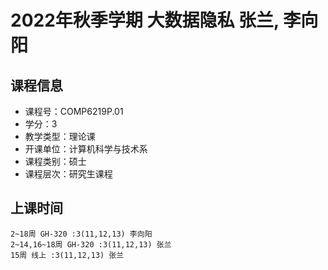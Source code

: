 # 2022年秋季学期 大数据隐私 张兰, 李向阳






## 课程信息

- 课程号：COMP6219P.01
- 学分：3
- 教学类型：理论课
- 开课单位：计算机科学与技术系
- 课程类别：硕士
- 课程层次：研究生课程

## 上课时间

```
2~18周 GH-320 :3(11,12,13) 李向阳
2~14,16~18周 GH-320 :3(11,12,13) 张兰
15周 线上 :3(11,12,13) 张兰
```


